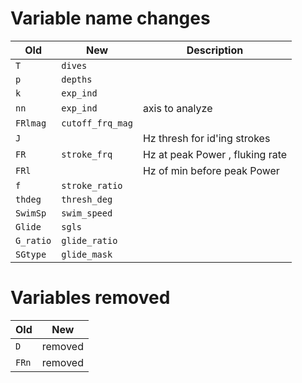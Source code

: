 
# Variable name changes

| Old       | New              | Description                      |
|-----------|------------------|----------------------------------|
| `T`       | `dives`          |                                  |
| `p`       | `depths`         |                                  |
| `k`       | `exp_ind`        |                                  |
| `nn`      | `exp_ind`        |  axis to analyze                 |
| `FRlmag`  | `cutoff_frq_mag` |                                  |
| `J`       |                  |  Hz thresh for id'ing strokes    |
| `FR`      | `stroke_frq`     |  Hz at peak Power , fluking rate | 
| `FRl`     |                  |  Hz of min before peak Power     |
| `f`       | `stroke_ratio`   |                                  |
| `thdeg`   | `thresh_deg`     |                                  |
| `SwimSp`  | `swim_speed`     |                                  |
| `Glide`   | `sgls`           |                                  |
| `G_ratio` | `glide_ratio`    |                                  |
| `SGtype`  | `glide_mask`     |                                  |


# Variables removed

| Old       | New              |
|-----------|------------------|
| `D`       | removed          |
| `FRn`     | removed          |
